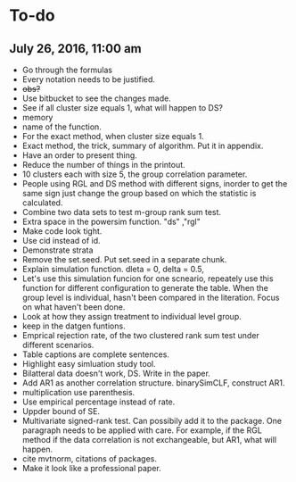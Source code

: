 # To-do #

## July 26, 2016, 11:00 am
+ Go through the formulas
+ Every notation needs to be justified.
+ ~~obs?~~
+ Use bitbucket to see the changes made.
+ See if all cluster size equals 1, what will happen to DS?
+ memory
+ name of the function.
+ For the exact method, when cluster size equals 1.
+ Exact method, the trick, summary of algorithm. Put it in appendix.
+ Have an order to present thing.
+ Reduce the number of things in the printout.
+ 10 clusters each with size 5, the group correlation parameter.
+ People using RGL and DS method with different signs, inorder to get the same sign just change the group based on which the statistic is calculated.
+ Combine two data sets to test m-group rank sum test.
+ Extra space in the powersim function. "ds" ,"rgl"
+ Make code look tight.
+ Use cid instead of id.
+ Demonstrate strata
+ Remove the set.seed. Put set.seed in a separate chunk.
+ Explain simulation function. dleta = 0, delta = 0.5,
+ Let's use this simulation funcion for one scneario, repeately use this function for different configuration to generate the table. When the group level is individual, hasn't been compared in the literation. Focus on what haven't been done.
+ Look at how they assign treatment to individual level group.
+ keep in the datgen funtions.
+ Emprical rejection rate, of the two clustered rank sum test under different scenarios.
+ Table captions are complete sentences.
+ Highlight easy simluation study tool.
+ Bilatteral data doesn't work, DS. Write in the paper.
+ Add AR1 as another correlation structure. binarySimCLF, construct AR1.
+ multiplication use parenthesis.
+ Use empirical percentage instead of rate.
+ Uppder bound of SE.
+ Multivariate signed-rank test. Can possibily add it to the package. One paragraph needs to be applied with care. For example, if the RGL method if the data correlation is not exchangeable, but AR1, what will happen.
+ cite mvtnorm, citations of packages.
+ Make it look like a professional paper.